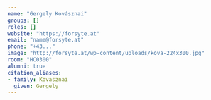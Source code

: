 ```yaml
---
name: "Gergely Kovásznai"
groups: []
roles: []
website: "https://forsyte.at"
email: "name@forsyte.at"
phone: "+43..."
image: "http://forsyte.at/wp-content/uploads/kova-224x300.jpg"
room: "HC0300"
alumni: true
citation_aliases:
- family: Kovasznai
  given: Gergely
---
```


<!--
Your custom content goes here.
-->